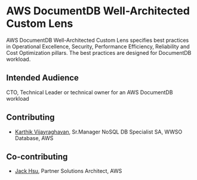 # AWS DocumentDB Well-Architected Custom Lens

AWS DocumentDB Well-Architected Custom Lens specifies best practices in Operational Excellence, Security, Performance Efficiency, Reliability and Cost Optimization pillars. The best practices are designed for DocumentDB workload. 

## Intended Audience

CTO, Technical Leader or technical owner for an AWS DocumentDB workload

## Contributing

- [Karthik Vijayraghavan](kvijayra@amazon.com), Sr.Manager NoSQL DB Specialist SA, WWSO Database, AWS

## Co-contributing
- [Jack Hsu](jackhsu@amazon.com), Partner Solutions Architect, AWS

